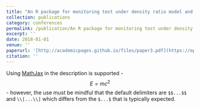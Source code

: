 ```yaml
---
title: "An R package for monitoring test under density ratio model and its applications"
collection: publications
category: conferences
permalink: /publication/An R package for monitoring test under density ratio model and its applications
excerpt: ''
date: 2018-01-01
venue: ''
paperurl: '[http://academicpages.github.io/files/paper3.pdf](https://open.library.ubc.ca/soa/cIRcle/collections/ubctheses/24/items/1.0371169)'
citation: ''
---
```


Using [MathJax](https://www.mathjax.org/) in the description is supported - $$E=mc^2$$ - however, the use must be mindful that the default delimiters are `$$...$$` and `\\[...\\]` which differs from the `$...$` that is typically expected.
